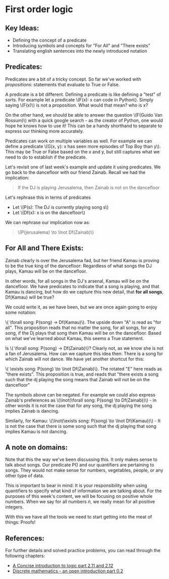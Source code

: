 # First order logic

## Key Ideas:
- Defining the concept of a predicate
- Introducing symbols and concepts for "For All" and "There exists"
- Translating english sentences into the newly introduced notation

## Predicates:
Predicates are a bit of a tricky concept. So far we've worked with *propositions*: statements that evaluate to True or False. 

A predicate is a bit different. Defining a predicate is like defining a "test" of sorts. For example let a predicate \\(F(x): x can code in Python\\). Simply saying \\(F(x)\\) is not a proposition. What would that mean? who is x?

On the other hand, we should be able to answer the question \\(F(Guido Van Rossum)\\) with a quick google search - as the creator of Python, one would hope he knows how to use it! This can be a handy shorthand to separate to express our thinking more accurately. 

Predicates can work on multiple variables as well. For example we can define a predicate \\(G(x, y): x has seen more episodes of Top Boy than y\\). This may be True or False based on the x and y, but still captures what we need to do to establish if the predicate.

Let's revisit one of last week's example and update it using predicates. We go back to the dancefloor with our friend Zainab. Recall we had the implication:

> If the DJ is playing Jerusalema, then Zainab is not on the dancefloor

Let's rephrase this in terms of predicates
- Let \\(P(s): The DJ is currently playing song s\\)
- Let \\(Df(x): x is on the dancefloor\\)

We can rephrase our implication now as:
> \\(P(jerusalema) \to \lnot Df(Zainab)\\)


## For All and There Exists:

Zainab clearly is over the Jerusalema fad, but her friend Kamau is proving to be the true king of the dancefloor: Regardless of what songs the DJ plays, Kamau will be on the dancefloor. 

In other words, for all songs in the DJ's arsenal, Kamau will be on the dancefloor. We have predicates to indicate that a song is playing, and that Kamau is dancing, but how do we capture this new detail, that **for all songs**, Df(Kamau) will be true? 

We could write it, as we have been, but we are once again going to enjoy some notation:

\\( \forall song: P(song) -> Df(Kamau)\\). The upside down "A" is read as "for all". This proposition reads that no matter the song, for all songs, for any song, if the Dj plays that song then Kamau will be on the dancefloor. Based on what we've learned about Kamau, this seems a True statement. 

Is \\( \forall song: P(song) -> Df(Zainab)\\)? Clearly not, as we know she is not a fan of Jerusalema. How can we capture this idea then: There is a song for which Zainab will not dance. We have yet another shortcut for this:

\\( \exists song: P(song) \to \lnot Df(Zainab)\\). The rotated "E" here reads as "there exists". This proposition is true, and reads that "there exists a song such that the dj playing the song means that Zainab will not be on the dancefloor"

The symbols above can be negated. For example we could also express Zainab's preferences as \\(\lnot(\forall song: P(song) \to Df(Zainab))\\) - in other words it is not the case that for any song, the dj playing the song implies Zainab is dancing. 

Similarly, for Kamau: \\(\lnot(\exists song: P(song) \to \lnot Df(Kamau))\\) - It is not the case that there is some song such that the dj playing that song implies Kamau is not dancing. 

## A note on domains:

Note that this the way we've been discussing this. It only makes sense to talk about songs. Our predicate P() and our quantifiers are pertaining to songs. They would not make sense for numbers, vegetables, people, or any other type of data. 

This is important to bear in mind: It is your responsibility when using quantifiers to specify what kind of information we are talking about. For the purposes of this week's content, we will be focusing on positive whole numbers. When we say for all numbers *n*, we really mean for all positive integers. 

With this we have all the tools we need to start getting into the meat of things: Proofs!

## References:
For further details and solved practice problems, you can read through the following chapters:
- [A Concise introduction to logic part 2.11 and 2.12](https://open.umn.edu/opentextbooks/textbooks/452)
- [Discrete mathematics - an open introduction part 0.2](http://discrete.openmathbooks.org/dmoi3/sec_propositional.html)
